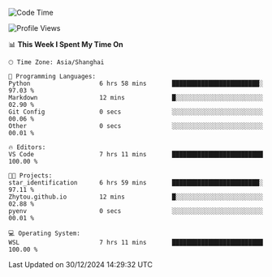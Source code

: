 <!--START_SECTION:waka-->
![Code Time](http://img.shields.io/badge/Code%20Time-2%2C166%20hrs%2014%20mins-blue)

![Profile Views](http://img.shields.io/badge/Profile%20Views-2-blue)

📊 **This Week I Spent My Time On** 

```text
🕑︎ Time Zone: Asia/Shanghai

💬 Programming Languages: 
Python                   6 hrs 58 mins       ████████████████████████░   97.03 % 
Markdown                 12 mins             █░░░░░░░░░░░░░░░░░░░░░░░░   02.90 % 
Git Config               0 secs              ░░░░░░░░░░░░░░░░░░░░░░░░░   00.06 % 
Other                    0 secs              ░░░░░░░░░░░░░░░░░░░░░░░░░   00.01 % 

🔥 Editors: 
VS Code                  7 hrs 11 mins       █████████████████████████   100.00 % 

🐱‍💻 Projects: 
star_identification      6 hrs 59 mins       ████████████████████████░   97.11 % 
Zhytou.github.io         12 mins             █░░░░░░░░░░░░░░░░░░░░░░░░   02.88 % 
pyenv                    0 secs              ░░░░░░░░░░░░░░░░░░░░░░░░░   00.01 % 

💻 Operating System: 
WSL                      7 hrs 11 mins       █████████████████████████   100.00 % 
```


 Last Updated on 30/12/2024 14:29:32 UTC
<!--END_SECTION:waka-->